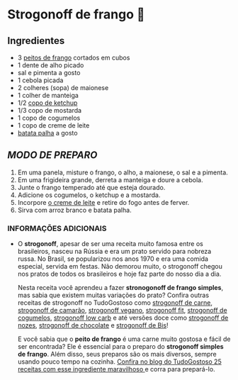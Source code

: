 # Strogonoff de frango :chicken:



## **Ingredientes**

- 3 [peitos de frango](https://www.tudogostoso.com.br/receita/10254-fricasse-de-frango.html) cortados em cubos
- 1 dente de alho picado
- sal e pimenta a gosto
- 1 cebola picada
- 2 colheres (sopa) de maionese
- 1 colher de manteiga
- 1/2 [copo de ketchup](https://blog.tudogostoso.com.br/cardapios/ketchup-caseiro/)
- 1/3 copo de mostarda
- 1 copo de cogumelos
- 1 copo de creme de leite
- [batata palha](https://blog.tudogostoso.com.br/cardapios/receitas-faceis/receitas-com-batata-palha/) a gosto



## ***MODO DE PREPARO***

1. Em uma panela, misture o frango, o alho, a maionese, o sal e a pimenta.
2. Em uma frigideira grande, derreta a manteiga e doure a cebola.
3. Junte o frango temperado até que esteja dourado.
4. Adicione os cogumelos, o ketchup e a mostarda.
5. Incorpore [o creme de leite](https://blog.tudogostoso.com.br/dicas-de-cozinha/creme-de-leite-fresco-caseiro-de-caixinha-e-mais/) e retire do fogo antes de ferver.
6. Sirva com arroz branco e batata palha.

### **INFORMAÇÕES ADICIONAIS**

- O **strogonoff**, apesar de ser uma receita muito famosa entre os brasileiros, nasceu na Rússia e era um prato servido para nobreza russa. No Brasil, se popularizou nos anos 1970 e era uma comida especial, servida em festas. Não demorou muito, o strogonoff chegou nos pratos de todos os brasileiros e hoje faz parte do nosso dia a dia. 

  Nesta receita você aprendeu a fazer **stronogonoff de frango simples**, mas sabia que existem muitas variações do prato? Confira outras receitas de strogonoff no TudoGostoso como [strogonoff de carne](https://www.tudogostoso.com.br/receita/1408-strogonoff-de-carne.html), [strogonoff de camarão](https://www.tudogostoso.com.br/receita/1971-estrogonofe-de-camarao.html), [strogonoff vegano](https://www.tudogostoso.com.br/receita/188417-strogonoff-vegano-de-grao-de-bico-e-palmito.html), [strogonoff fit](https://www.tudogostoso.com.br/receita/301063-strogonoff-fit-com-batata-doce.html), [strogonoff de cogumelos](https://www.tudogostoso.com.br/receita/142743-estrogonofe-de-cogumelos-vegetariano.html), [strogonoff low carb](https://www.tudogostoso.com.br/receita/192192-strogonoff-lowcarb.html) e até versões doce como [strogonoff de nozes](https://www.tudogostoso.com.br/receita/214-estrogonofe-de-nozes.html), [strogonoff de chocolate](https://www.tudogostoso.com.br/receita/70857-estrogonofe-de-chocolate.html) e [strogonoff de Bis](https://www.tudogostoso.com.br/receita/140171-estrogonofe-de-bis.html)!

  E você sabia que o **peito de frango** é uma carne muito gostosa e fácil de ser encontrada? Ele é essencial para o preparo do **strogonoff simples de frango**. Além disso, seus preparos são os mais diversos, sempre usando pouco tempo na cozinha. [Confira no blog do TudoGostoso 25 receitas com esse ingrediente maravilhoso ](https://blog.tudogostoso.com.br/cardapios/receitas-salgadas/peito-de-frango/)e corra para prepará-lo.






